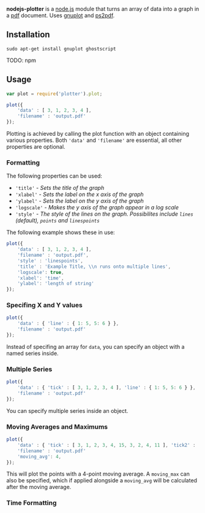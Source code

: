 **nodejs-plotter** is a [node.js](http://nodejs.org/) module that turns an array of data into a graph in a [pdf](http://www.adobe.com/products/acrobat/adobepdf.html) document. Uses [gnuplot](http://www.gnuplot.info/) and [ps2pdf](http://pages.cs.wisc.edu/~ghost/doc/AFPL/6.50/Ps2pdf.htm).

## Installation ##

```
sudo apt-get install gnuplot ghostscript
```

TODO: npm

## Usage ##

```javascript
var plot = require('plotter').plot;

plot({
	'data' : [ 3, 1, 2, 3, 4 ],
	'filename' : 'output.pdf'
});
```

Plotting is achieved by calling the plot function with an object containing various properties. Both `'data'` and `'filename'` are essential, all other properties are optional.

### Formatting ###

The following properties can be used:
* `'title'` - _Sets the title of the graph_
* `'xlabel'` - _Sets the label on the x axis of the graph_
* `'ylabel'` - _Sets the label on the y axis of the graph_
* `'logscale'` - _Makes the y axis of the graph appear in a log scale_
* `'style'` - _The style of the lines on the graph. Possibilites include `lines` (default), `points` and `linespoints`_

The following example shows these in use:

```javascript
plot({	
	'data' : [ 3, 1, 2, 3, 4 ],
	'filename' : 'output.pdf',
	'style'	: 'linespoints',
	'title' : 'Example Title, \\n runs onto multiple lines',
	'logscale': true,
	'xlabel': 'time',
	'ylabel': 'length of string'
});
```

### Specifing X and Y values ###

```javascript
plot({
	'data' : { 'line' : { 1: 5, 5: 6 } },
	'filename' : 'output.pdf'
});
```

Instead of specifing an array for `data`, you can specify an object with a named series inside.

### Multiple Series ###

```javascript
plot({
	'data' : { 'tick' : [ 3, 1, 2, 3, 4 ], 'line' : { 1: 5, 5: 6 } },
	'filename' : 'output.pdf'
});
```

You can specify multiple series inside an object.

### Moving Averages and Maximums ###

```javascript
plot({
	'data' : { 'tick' : [ 3, 1, 2, 3, 4, 15, 3, 2, 4, 11 ], 'tick2' : [ 3, 10, 2, 30, 4, 15, 3, 20, 4, 11 ] },
	'filename' : 'output.pdf'
	'moving_avg': 4,
});
```

This will plot the points with a 4-point moving average. A `moving_max` can also be specified, which if applied alongside a `moving_avg` will be calculated after the moving average.

### Time Formatting ###

